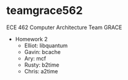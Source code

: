 # teamgrace562
ECE 462 Computer Architecture Team GRACE
- Homework 2
	- Elliot: libquantum
	- Gavin: bcache
	- Ary: mcf
	- Rusty: b2time
	- Chris: a2time
